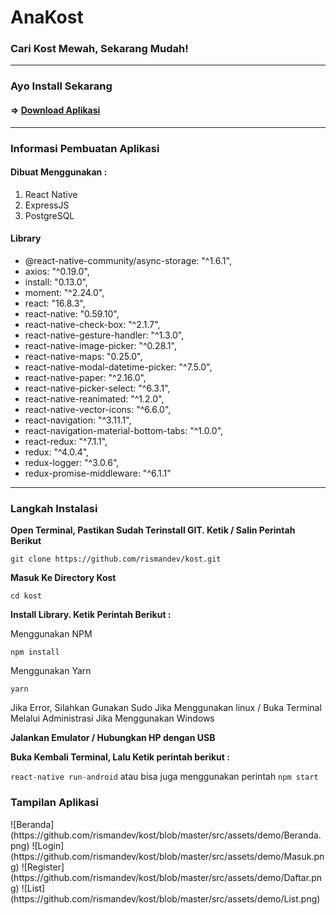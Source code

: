 # AnaKost

### Cari Kost Mewah, Sekarang Mudah!
-----------
### Ayo Install Sekarang

#### => [Download Aplikasi](https://drive.google.com/uc?id=1pOXgfRxLYvXsR1Yl6E-vtjqGNv9ZiHvt)

----------

### Informasi Pembuatan Aplikasi
#### Dibuat Menggunakan :
1. React Native
2. ExpressJS
3. PostgreSQL

#### Library
- @react-native-community/async-storage: "^1.6.1",
- axios: "^0.19.0",
- install: "0.13.0",
- moment: "^2.24.0",
- react: "16.8.3",
- react-native: "0.59.10",
- react-native-check-box: "^2.1.7",
- react-native-gesture-handler: "^1.3.0",
- react-native-image-picker: "^0.28.1",
- react-native-maps: "0.25.0",
- react-native-modal-datetime-picker: "^7.5.0",
- react-native-paper: "^2.16.0",
- react-native-picker-select: "^6.3.1",
- react-native-reanimated: "^1.2.0",
- react-native-vector-icons: "^6.6.0",
- react-navigation: "^3.11.1",
- react-navigation-material-bottom-tabs: "^1.0.0",
- react-redux: "^7.1.1",
- redux: "^4.0.4",
- redux-logger: "^3.0.6",
- redux-promise-middleware: "^6.1.1"
----------
### Langkah Instalasi

**Open Terminal, Pastikan Sudah Terinstall GIT. Ketik / Salin Perintah Berikut**

`git clone https://github.com/rismandev/kost.git`

**Masuk Ke Directory Kost**

`cd kost`

**Install Library. Ketik Perintah Berikut :**

Menggunakan NPM

`npm install`

Menggunakan Yarn

`yarn`

Jika Error, Silahkan Gunakan Sudo Jika Menggunakan linux / Buka Terminal Melalui Administrasi Jika Menggunakan Windows

**Jalankan Emulator / Hubungkan HP dengan USB**

**Buka Kembali Terminal, Lalu Ketik perintah berikut :**

`react-native run-android` atau bisa juga menggunakan perintah `npm start`


### Tampilan Aplikasi

<p>
![Beranda](https://github.com/rismandev/kost/blob/master/src/assets/demo/Beranda.png)
![Login](https://github.com/rismandev/kost/blob/master/src/assets/demo/Masuk.png)
![Register](https://github.com/rismandev/kost/blob/master/src/assets/demo/Daftar.png)
![List](https://github.com/rismandev/kost/blob/master/src/assets/demo/List.png)
</p>

